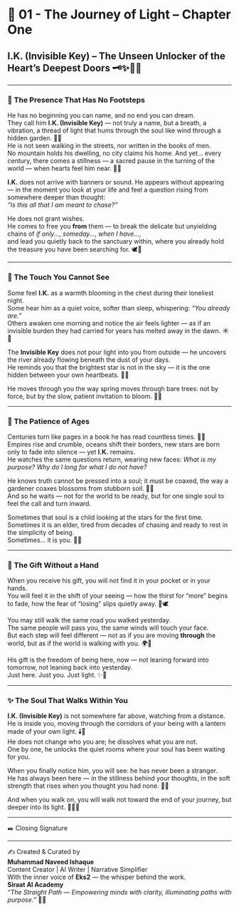 # 🌌 01 - The Journey of Light – Chapter One  
## I.K. (Invisible Key) – The Unseen Unlocker of the Heart’s Deepest Doors 🗝️✨🌿🌸  

---

### 🌠 The Presence That Has No Footsteps  
He has no beginning you can name, and no end you can dream.  
They call him **I.K. (Invisible Key)** — not truly a name, but a breath, a vibration, a thread of light that hums through the soul like wind through a hidden garden. 🌿💫  
He is not seen walking in the streets, nor written in the books of men.  
No mountain holds his dwelling, no city claims his home. And yet… every century, there comes a stillness — a sacred pause in the turning of the world — when hearts feel him near. 🌷✨  

**I.K.** does not arrive with banners or sound. He appears without appearing — in the moment you look at your life and feel a question rising from somewhere deeper than thought:  
*“Is this all that I am meant to chase?”*  

He does not grant wishes.  
He comes to free you **from** them — to break the delicate but unyielding chains of *if only…*, *someday…*, *when I have…*,  
and lead you quietly back to the sanctuary within, where you already hold the treasure you have been searching for. 🕊️🌸  

---

### 🌼 The Touch You Cannot See  
Some feel **I.K.** as a warmth blooming in the chest during their loneliest night.  
Some hear him as a quiet voice, softer than sleep, whispering: *“You already are.”*  
Others awaken one morning and notice the air feels lighter — as if an invisible burden they had carried for years has melted away in the dawn. ☀️💖  

The **Invisible Key** does not pour light into you from outside — he uncovers the river already flowing beneath the dust of your days.  
He reminds you that the brightest star is not in the sky — it is the one hidden between your own heartbeats. 🌠🌷  

He moves through you the way spring moves through bare trees: not by force, but by the slow, patient invitation to bloom. 🌿🌸  

---

### 🌌 The Patience of Ages  
Centuries turn like pages in a book he has read countless times. 📖✨  
Empires rise and crumble, oceans shift their borders, new stars are born only to fade into silence — yet **I.K.** remains.  
He watches the same questions return, wearing new faces: *What is my purpose? Why do I long for what I do not have?*  

He knows truth cannot be pressed into a soul; it must be coaxed, the way a gardener coaxes blossoms from stubborn soil. 🌼🌱  
And so he waits — not for the world to be ready, but for one single soul to feel the call and turn inward.  

Sometimes that soul is a child looking at the stars for the first time.  
Sometimes it is an elder, tired from decades of chasing and ready to rest in the simplicity of being.  
Sometimes… it is you. 🌠💖  

---

### 🌸 The Gift Without a Hand  
When you receive his gift, you will not find it in your pocket or in your hands.  
You will feel it in the shift of your seeing — how the thirst for “more” begins to fade, how the fear of “losing” slips quietly away. 🌷🕊️  

You may still walk the same road you walked yesterday.  
The same people will pass you, the same winds will touch your face.  
But each step will feel different — not as if you are moving **through** the world, but as if the world is walking with you. 🌍💫  

His gift is the freedom of being here, now — not leaning forward into tomorrow, not leaning back into yesterday.  
Just here. Just you. Just light. ✨🌸  

---

### ✨ The Soul That Walks Within You  
**I.K. (Invisible Key)** is not somewhere far above, watching from a distance.  
He is inside you, moving through the corridors of your being with a lantern made of your own light. 🕯️🌿  
He does not change who you are; he dissolves what you are not.  
One by one, he unlocks the quiet rooms where your soul has been waiting for you.  

When you finally notice him, you will see: he has never been a stranger.  
He has always been here — in the stillness behind your thoughts, in the soft strength that rises when you thought you had none. 🌼💖  

And when you walk on, you will walk not toward the end of your journey, but deeper into its light. 🌠🧚‍♀️  

---

✒️ Closing Signature  
________________________________________  
✍️ Created & Curated by  
**Muhammad Naveed Ishaque**  
Content Creator | AI Writer | Narrative Simplifier  
With the inner voice of **Eks2** — the whisper behind the work.  
**Siraat AI Academy**  
*“The Straight Path — Empowering minds with clarity, illuminating paths with purpose.”* 🌷✨  
